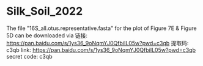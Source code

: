# Silk_Soil_2022




The file "16S_all.otus.representative.fasta" for the plot of Figure 7E &  Figure 5D can be downloaded via 
链接: https://pan.baidu.com/s/1ys36_9oNqmYJ0QfbiIL05w?pwd=c3qb 提取码: c3qb
link: https://pan.baidu.com/s/1ys36_9oNqmYJ0QfbiIL05w?pwd=c3qb secret code: c3qb
